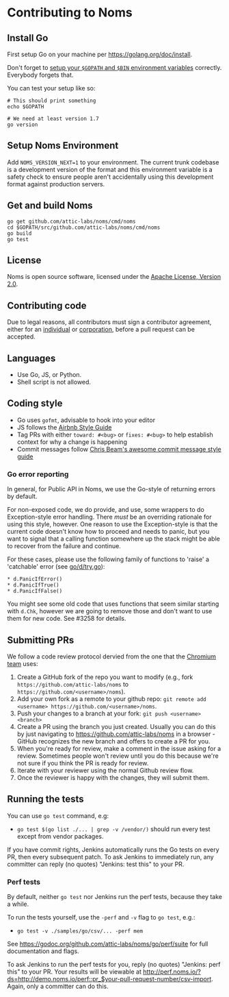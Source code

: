 Contributing to Noms
====================

## Install Go

First setup Go on your machine per https://golang.org/doc/install.

Don't forget to [setup your `$GOPATH` and `$BIN` environment variables](https://golang.org/doc/install) correctly. Everybody forgets that.

You can test your setup like so:

```shell
# This should print something
echo $GOPATH

# We need at least version 1.7
go version
```

## Setup Noms Environment

Add `NOMS_VERSION_NEXT=1` to your environment. The current trunk codebase is a development version of the format and this environment variable is a safety check to ensure people aren't accidentally using this development format against production servers.

## Get and build Noms

```shell
go get github.com/attic-labs/noms/cmd/noms
cd $GOPATH/src/github.com/attic-labs/noms/cmd/noms
go build
go test
```

## License

Noms is open source software, licensed under the [Apache License, Version 2.0](LICENSE).

## Contributing code

Due to legal reasons, all contributors must sign a contributor agreement, either for an [individual](https://s3-us-west-2.amazonaws.com/noms.io/ca_individual.html) or [corporation](https://s3-us-west-2.amazonaws.com/noms.io/ca_corporation.html), before a pull request can be accepted.

## Languages

* Use Go, JS, or Python.
* Shell script is not allowed.

## Coding style

* Go uses `gofmt`, advisable to hook into your editor
* JS follows the [Airbnb Style Guide](https://github.com/airbnb/javascript)
* Tag PRs with either `toward: #<bug>` or `fixes: #<bug>` to help establish context for why a change is happening
* Commit messages follow [Chris Beam's awesome commit message style guide](http://chris.beams.io/posts/git-commit/)

### Go error reporting

In general, for Public API in Noms, we use the Go-style of returning errors by default.

For non-exposed code, we do provide, and use, some wrappers to do Exception-style error handling. There *must* be an overriding rationale for using this style, however. One reason to use the Exception-style is that the current code doesn't know how to proceed and needs to panic, but you want to signal that a calling function somewhere up the stack might be able to recover from the failure and continue.

For these cases, please use the following family of functions to 'raise' a 'catchable' error (see [go/d/try.go](https://godoc.org/github.com/attic-labs/noms/go/d)):

	* d.PanicIfError()
	* d.PanicIfTrue()
	* d.PanicIfFalse()

You might see some old code that uses functions that seem similar starting with `d.Chk`, however we are going to remove those and don't want to use them for new code. See #3258 for details.

## Submitting PRs

We follow a code review protocol dervied from the one that the [Chromium team](https://www.chromium.org/) uses:

1. Create a GitHub fork of the repo you want to modify (e.g., fork `https://github.com/attic-labs/noms` to `https://github.com/<username>/noms`).
2. Add your own fork as a remote to your github repo: `git remote add <username> https://github.com/<username>/noms`.
3. Push your changes to a branch at your fork: `git push <username> <branch>`
4. Create a PR using the branch you just created. Usually you can do this by just navigating to https://github.com/attic-labs/noms in a browser - GitHub recognizes the new branch and offers to create a PR for you.
5. When you're ready for review, make a comment in the issue asking for a review. Sometimes people won't review until you do this because we're not sure if you think the PR is ready for review.
6. Iterate with your reviewer using the normal Github review flow.
7. Once the reviewer is happy with the changes, they will submit them.

## Running the tests

You can use `go test` command, e.g:

* `go test $(go list ./... | grep -v /vendor/)` should run every test except from vendor packages.

If you have commit rights, Jenkins automatically runs the Go tests on every PR, then every subsequent patch. To ask Jenkins to immediately run, any committer can reply (no quotes) "Jenkins: test this" to your PR.

### Perf tests

By default, neither `go test` nor Jenkins run the perf tests, because they take a while.

To run the tests yourself, use the `-perf` and `-v` flag to `go test`, e.g.:

* `go test -v ./samples/go/csv/... -perf mem`

See https://godoc.org/github.com/attic-labs/noms/go/perf/suite for full documentation and flags.

To ask Jenkins to run the perf tests for you, reply (no quotes) "Jenkins: perf this" to your PR. Your results will be viewable at http://perf.noms.io/?ds=http://demo.noms.io/perf::pr_$your-pull-request-number/csv-import. Again, only a committer can do this.
